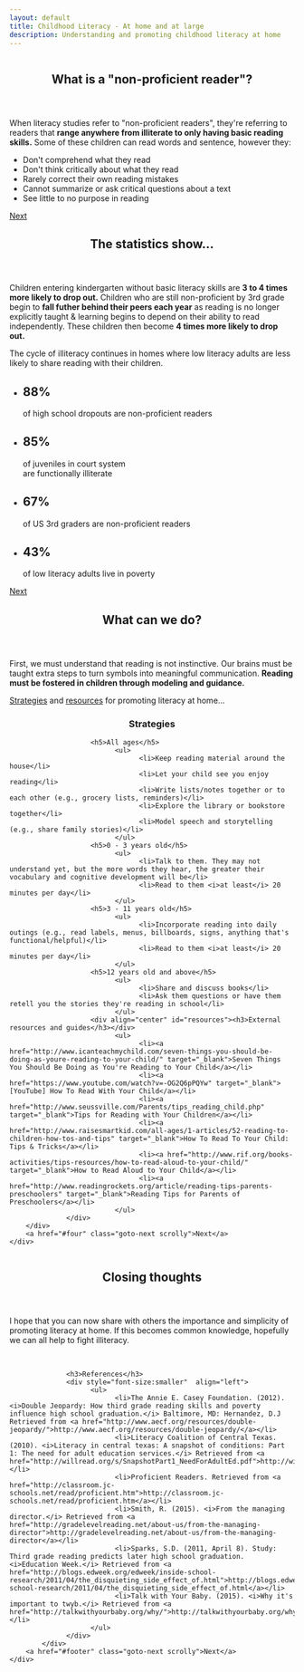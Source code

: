 ```yaml
---
layout: default
title: Childhood Literacy - At home and at large
description: Understanding and promoting childhood literacy at home
---
```


<!-- One -->
<section id="one" class="main special">
	<div class="container">
		<span class="image fit primary"><img src="images/pic01.jpg" alt="" /></span>
		<div class="content">
			<header class="major">
				<h2>What is a "non-proficient reader"?</h2>
			</header>
			<p>When literacy studies refer to "non-proficient readers", they're referring to readers that <b>range anywhere from illiterate to only having basic reading skills.</b> Some of these children can read words and sentence, however they:</p>
                  <div align="left"><ul>
                        <li>Don't comprehend what they read</li>
                        <li>Don't think critically about what they read</li>
                        <li>Rarely correct their own reading mistakes</li>
                        <li>Cannot summarize or ask critical questions about a text</li>
                        <li>See little to no purpose in reading</li>
                  </ul></div>
		</div>
		<a href="#two" class="goto-next scrolly">Next</a>
	</div>
</section>

<!-- Two -->
<section id="two" class="main special">
	<div class="container">
		<span class="image fit primary"><img src="images/pic02.jpg" alt="" /></span>
		<div class="content">
			<header class="major">
				<h2>The statistics show...</h2>
			</header>
			<p>Children entering kindergarten without basic literacy skills are <b> 3 to 4 times more likely to drop out.</b> Children who are still non-proficient by 3rd grade begin to <b>fall futher behind their peers each year</b> as reading is no longer explicitly taught & learning begins to depend on their ability to read independently. These children then become <b>4 times more likely to drop out.</b></p>
                  <p>The cycle of illiteracy continues in homes where low literacy adults are less likely to share reading with their children.</p>
			<ul class="icons-grid">
				<li>
					<h2>88%</h2>
                              <p>of high school dropouts are non-proficient readers</p>
				</li>
				<li>
					<h2>85%</h2>
                              <p>of juveniles in court system<br> are functionally illiterate</p>
				</li>
				<li>
					<h2>67%</h2>
                              <p>of US 3rd graders are non-proficient readers</p>
				</li>
				<li>
					<h2>43%</h2>
                              <p>of low literacy adults live in poverty</p>
				</li>
			</ul>
		</div>
		<a href="#three" class="goto-next scrolly">Next</a>
	</div>
</section>

<!-- Three -->
<section id="three" class="main special">
	<div class="container">
		<span class="image fit primary"><img src="images/pic03.jpg" alt="" /></span>
		<div class="content">
			<header class="major">
				<h2>What can we do?</h2>
			</header>
			<p>First, we must understand that reading is not instinctive. Our brains must be taught extra steps to turn symbols into meaningful communication. <b>Reading must be fostered in children through modeling and guidance.</b></p>
                  <p><a href="#strategies">Strategies</a> and <a href="resources">resources</a> for promoting literacy at home...</p>
                  <div align="left">
                        <div align="center" id="strategies"><h3>Strategies</h3></div>
                        
                        <h5>All ages</h5>
                              <ul>
                                    <li>Keep reading material around the house</li>
                                    <li>Let your child see you enjoy reading</li>
                                    <li>Write lists/notes together or to each other (e.g., grocery lists, reminders)</li>
                                    <li>Explore the library or bookstore together</li>
                                    <li>Model speech and storytelling (e.g., share family stories)</li>
                              </ul>
                        <h5>0 - 3 years old</h5>
                              <ul>
                                    <li>Talk to them. They may not understand yet, but the more words they hear, the greater their vocabulary and cognitive development will be</li>
                                    <li>Read to them <i>at least</i> 20 minutes per day</li>
                              </ul>
                        <h5>3 - 11 years old</h5>
                              <ul>
                                    <li>Incorporate reading into daily outings (e.g., read labels, menus, billboards, signs, anything that's functional/helpful)</li>
                                    <li>Read to them <i>at least</i> 20 minutes per day</li>
                              </ul>
                        <h5>12 years old and above</h5>
                              <ul>
                                    <li>Share and discuss books</li>
                                    <li>Ask them questions or have them retell you the stories they're reading in school</li>
                              </ul>
                        <div align="center" id="resources"><h3>External resources and guides</h3></div>
                              <ul>
                                    <li><a href="http://www.icanteachmychild.com/seven-things-you-should-be-doing-as-youre-reading-to-your-child/" target="_blank">Seven Things You Should Be Doing as You're Reading to Your Child</a></li>
                                    <li><a href="https://www.youtube.com/watch?v=-OG2Q6pPQYw" target="_blank">[YouTube] How To Read With Your Child</a></li>
                                    <li><a href="http://www.seussville.com/Parents/tips_reading_child.php" target="_blank">Tips for Reading with Your Children</a></li>
                                    <li><a href="http://www.raisesmartkid.com/all-ages/1-articles/52-reading-to-children-how-tos-and-tips" target="_blank">How To Read To Your Child: Tips & Tricks</a></li>
                                    <li><a href="http://www.rif.org/books-activities/tips-resources/how-to-read-aloud-to-your-child/" target="_blank">How to Read Aloud to Your Child</a></li>
                                    <li><a href="http://www.readingrockets.org/article/reading-tips-parents-preschoolers" target="_blank">Reading Tips for Parents of Preschoolers</a></li>
                              </ul>
                  </div>
		</div>
		<a href="#four" class="goto-next scrolly">Next</a>
	</div>
</section> 

<!-- Four -->
<section id="four" class="main special">
	<div class="container">
		<span class="image fit primary"><img src="images/pic03-1.jpg" alt="" /></span>
		<div class="content">
			<header class="major">
				<h2>Closing thoughts</h2>
			</header>
                  <p>I hope that you can now share with others the importance and simplicity of promoting literacy at home. If this becomes common knowledge, hopefully we can all help to fight illiteracy.</p>
                  <br>
                  
                  <h3>References</h3>
                  <div style="font-size:smaller"  align="left">
                        <ul>
                              <li>The Annie E. Casey Foundation. (2012). <i>Double Jeopardy: How third grade reading skills and poverty influence high school graduation.</i> Baltimore, MD: Hernandez, D.J Retrieved from <a href="http://www.aecf.org/resources/double-jeopardy/">http://www.aecf.org/resources/double-jeopardy/</a></li>
                              <li>Literacy Coalition of Central Texas. (2010). <i>Literacy in central texas: A snapshot of conditions: Part 1: The need for adult education services.</i> Retrieved from <a href="http://willread.org/s/SnapshotPart1_NeedForAdultEd.pdf">http://willread.org/s/SnapshotPart1_NeedForAdultEd.pdf</a></li>
                              <li>Proficient Readers. Retrieved from <a href="http://classroom.jc-schools.net/read/proficient.htm">http://classroom.jc-schools.net/read/proficient.htm</a></li>
                              <li>Smith, R. (2015). <i>From the managing director.</i> Retrieved from <a href="http://gradelevelreading.net/about-us/from-the-managing-director">http://gradelevelreading.net/about-us/from-the-managing-director</a></li>
                              <li>Sparks, S.D. (2011, April 8). Study: Third grade reading predicts later high school graduation. <i>Education Week.</i> Retrieved from <a href="http://blogs.edweek.org/edweek/inside-school-research/2011/04/the_disquieting_side_effect_of.html">http://blogs.edweek.org/edweek/inside-school-research/2011/04/the_disquieting_side_effect_of.html</a></li>
                              <li>Talk with Your Baby. (2015). <i>Why it's important to twyb.</i> Retrieved from <a href="http://talkwithyourbaby.org/why/">http://talkwithyourbaby.org/why/</a></li>                              
                        </ul>
                  </div>
            </div>
		<a href="#footer" class="goto-next scrolly">Next</a>
	</div>
</section>